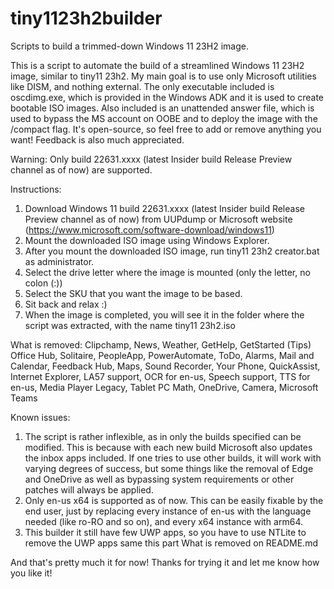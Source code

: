 # tiny1123h2builder

Scripts to build a trimmed-down Windows 11 23H2 image.

This is a script to automate the build of a streamlined Windows 11 23H2 image, similar to tiny11 23h2.
My main goal is to use only Microsoft utilities like DISM, and nothing external. The only executable included is oscdimg.exe, which is provided in the Windows ADK and it is used to create bootable ISO images. Also included is an unattended answer file, which is used to bypass the MS account on OOBE and to deploy the image with the /compact flag.
It's open-source, so feel free to add or remove anything you want! Feedback is also much appreciated.

Warning: Only build 22631.xxxx (latest Insider build Release Preview channel as of now) are supported.

Instructions:

1. Download Windows 11 build 22631.xxxx (latest Insider build Release Preview channel as of now) from UUPdump or Microsoft website (<https://www.microsoft.com/software-download/windows11>)
2. Mount the downloaded ISO image using Windows Explorer.
3. After you mount the downloaded ISO image, run tiny11 23h2 creator.bat as administrator.
4. Select the drive letter where the image is mounted (only the letter, no colon (:))
5. Select the SKU that you want the image to be based.
6. Sit back and relax :)
7. When the image is completed, you will see it in the folder where the script was extracted, with the name tiny11 23h2.iso

What is removed:
Clipchamp,
News,
Weather,
GetHelp,
GetStarted (Tips)
Office Hub,
Solitaire,
PeopleApp,
PowerAutomate,
ToDo,
Alarms,
Mail and Calendar,
Feedback Hub,
Maps,
Sound Recorder,
Your Phone,
QuickAssist,
Internet Explorer,
LA57 support,
OCR for en-us,
Speech support,
TTS for en-us,
Media Player Legacy,
Tablet PC Math,
OneDrive,
Camera,
Microsoft Teams

Known issues:

1. The script is rather inflexible, as in only the builds specified can be modified. This is because with each new build Microsoft also updates the inbox apps included. If one tries to use other builds, it will work with varying degrees of success, but some things like the removal of Edge and OneDrive as well as bypassing system requirements or other patches will always be applied.
2. Only en-us x64 is supported as of now. This can be easily fixable by the end user, just by replacing every instance of en-us with the language needed (like ro-RO and so on), and every x64 instance with arm64.
3. This builder it still have few UWP apps, so you have to use NTLite to remove the UWP apps same this part What is removed on README.md

And that's pretty much it for now!
Thanks for trying it and let me know how you like it!
